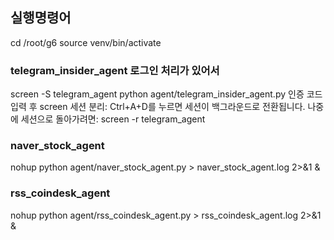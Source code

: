 ## 실행명령어
cd /root/g6
source venv/bin/activate
### telegram_insider_agent 로그인 처리가 있어서 
screen -S telegram_agent
python agent/telegram_insider_agent.py
인증 코드 입력 후 screen 세션 분리: Ctrl+A+D를 누르면 세션이 백그라운드로 전환됩니다.
나중에 세션으로 돌아가려면: screen -r telegram_agent

### naver_stock_agent
nohup python agent/naver_stock_agent.py > naver_stock_agent.log 2>&1 &

### rss_coindesk_agent
nohup python agent/rss_coindesk_agent.py > rss_coindesk_agent.log 2>&1 &